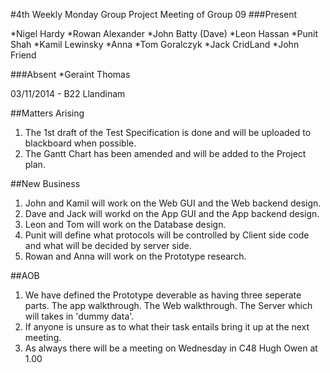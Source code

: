 #4th Weekly Monday Group Project Meeting of Group 09
###Present

*Nigel Hardy
*Rowan Alexander
*John Batty (Dave)
*Leon Hassan
*Punit Shah
*Kamil Lewinsky
*Anna
*Tom Goralczyk
*Jack CridLand
*John Friend

###Absent
*Geraint Thomas

03/11/2014 - B22 Llandinam

##Matters Arising

1. The 1st draft of the Test Specification is done and will be uploaded to blackboard when possible.
2. The Gantt Chart has been amended and will be added to the Project plan.

##New Business
1. John and Kamil will work on the Web GUI and the Web backend design.
2. Dave and Jack will workd on the App GUI and the App backend design.
3. Leon and Tom will work on the Database design.
4. Punit will define what protocols will be controlled by Client side code and what will be decided by server side.
5. Rowan and Anna will work on the Prototype research.

##AOB
1. We have defined the Prototype deverable as having three seperate parts. The app walkthrough. The Web walkthrough. The Server which will takes in 'dummy data'.
2. If anyone is unsure as to what their task entails bring it up at the next meeting.
3. As always there will be a meeting on Wednesday in C48 Hugh Owen at 1.00